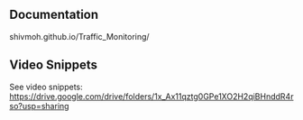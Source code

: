 ## Documentation 
shivmoh.github.io/Traffic_Monitoring/

## Video Snippets
See video snippets: https://drive.google.com/drive/folders/1x_Ax11qztg0GPe1XO2H2qiBHnddR4rso?usp=sharing
